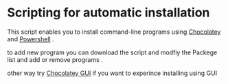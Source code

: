 ﻿# Scripting for automatic installation

This script enables you to install command-line programs
using [Chocolatey](https://chocolatey.org/) and [Powershell](https://docs.microsoft.com/en-us/powershell/) .

to add new program you can download the script and modfiy the Packege list and add or remove programs .

other way try [Chocolatey GUI](https://community.chocolatey.org/packages/ChocolateyGUI) if you want to experince installing using GUI
